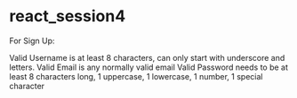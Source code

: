 # react_session4

For Sign Up:

Valid Username is at least 8 characters, can only start with underscore and letters.
Valid Email is any normally valid email
Valid Password needs to be at least 8 characters long, 1 uppercase, 1 lowercase, 1 number, 1 special character
